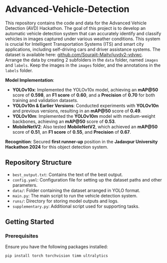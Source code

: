# Advanced-Vehicle-Detection

This repository contains the code and data for the Advanced Vehicle Detection (AVD) Hackathon. The goal of this project is to develop an automatic vehicle detection system that can accurately identify and classify vehicles in images captured under various weather conditions. This system is crucial for Intelligent Transportation Systems (ITS) and smart city applications, including self-driving cars and driver assistance systems. The dataset is available here: [github.com/Sourajit-Maity/juvdv2-vdvwc](https://github.com/Sourajit-Maity/juvdv2-vdvwc).
<br>
Arrange the data by creating 2 subfolders in the `data` folder, named `images` and `labels`. Keep the images in the `images` folder, and the annotations in the `labels` folder.



  
**Model Implementation**:
  - **YOLOv10x**: Implemented the YOLOv10x model, achieving an **mAP@50** score of **0.598**, an **F1 score** of **0.60**, and a **Precision** of **0.70** for both training and validation datasets.
  - **YOLOv10n & Earlier Versions**: Conducted experiments with **YOLOv10n** and previous versions, resulting in an **mAP@50** score of **0.49**.
  - **YOLOv10m**: Implemented the **YOLOv10m** model with medium-weight backbones, achieving an **mAP@50** score of **0.53**.
  - **MobileNetV2**: Also tested **MobileNetV2**, which achieved an **mAP@50** score of **0.51**, an **F1 score** of **0.55**, and **Precision** of **0.67**.
  
**Recognition**: Secured **first runner-up** position in the **Jadavpur University Hackathon 2024** for this object detection system.


## Repository Structure

- `best_output.txt`: Contains the text of the best output.
- `config.yaml`: Configuration file for setting up the dataset paths and other parameters.
- `data/`: Folder containing the dataset arranged in YOLO format.
- `main.py`: The main script to run the vehicle detection system.
- `runs/`: Directory for storing model outputs and logs.
- `supplementary.py`: Additional script used for supporting tasks.

## Getting Started

### Prerequisites

Ensure you have the following packages installed:

```bash
pip install torch torchvision timm ultralytics






